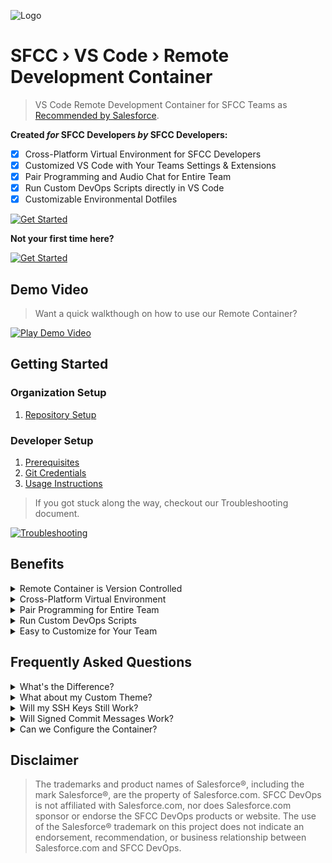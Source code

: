 ![Logo](https://sfccdevops.s3.amazonaws.com/logo-128.png "Logo")

SFCC › VS Code › Remote Development Container
===

> VS Code Remote Development Container for SFCC Teams as [Recommended by Salesforce](https://developer.salesforce.com/tools/vscode/en/user-guide/remote-development).

**Created _for_ SFCC Developers _by_ SFCC Developers:**

- [X] Cross-Platform Virtual Environment for SFCC Developers
- [X] Customized VS Code with Your Teams Settings & Extensions
- [X] Pair Programming and Audio Chat for Entire Team
- [X] Run Custom DevOps Scripts directly in VS Code
- [X] Customizable Environmental Dotfiles

[![Get Started](https://img.shields.io/badge/Let's_Get_Started-blue.svg?style=for-the-badge&logo=github&logoColor=ffffff&logoWidth=16)](#getting-started)

**Not your first time here?**

[![Get Started](https://img.shields.io/badge/Download-gray.svg?style=for-the-badge&logo=github&logoColor=ffffff&logoWidth=16)](https://github.com/sfccdevops/sfcc-vscode-remote/archive/refs/heads/develop.zip)

Demo Video
---

> Want a quick walkthough on how to use our Remote Container?

[![Play Demo Video](https://via.placeholder.com/480x270?text=Demo+Video)](# "Play Demo Video")

Getting Started
---

### Organization Setup

1. [Repository Setup](docs/repository-setup.md)

### Developer Setup

1. [Prerequisites](docs/prerequisites.md)
2. [Git Credentials](docs/git-credentials.md)
3. [Usage Instructions](docs/usage-instructions.md)

> If you got stuck along the way, checkout our Troubleshooting document.

[![Troubleshooting](https://img.shields.io/badge/Need_help-Troubleshooting-orange.svg?style=for-the-badge&logo=github&logoColor=ffffff&logoWidth=16)](docs/troubleshooting.md)

Benefits
---

<details><summary>Remote Container is Version Controlled</summary>
<br>

> **This means you can Version Control your teams Dev Environment.**
>
> Need to work on updating to a new version of Node? Need to update your Team's Linter or Code Formatting Rules? Maybe you want to try out a new VS Code Extension with your entire Team? No problem! Make a branch, change some settings in the container config, and VS Code will prompt anyone switching to that branch to rebuild their Dev Environment. When they switch back, their environment can as well.

</details>
<details><summary>Cross-Platform Virtual Environment</summary>
<br>

> **Not everyone works on macOS laptops!**
>
> With our setup, you will be able to launch VS Code with a Virtual Environment to allow your Windows, macOS, and Linux Coders to access a consistent Dev Environment built explicitly for SFCC Projects.  There are no weird issues with cross-platform dependencies, managing different versions of Node, etc.

</details>
<details><summary>Pair Programming for Entire Team</summary>
<br>

> **Pair Programming and Group Chat Already Installed.**
>
> Getting VS Code's Live Share & Live Share Audio to play well on one machine can be a challenge on its own, let alone your entire dev team.  With our Remote Container, we have everything set up for you.  We've also built-in better security than what is enabled by default.  So team members don't have to worry about anonymous guests joining a pair programming session.

</details>
<details><summary>Run Custom DevOps Scripts</summary>
<br>

> **Executing Commands on your Dev Environment from VS Code.**
>
> There is always someone on your Dev Team creating handy DevOps tools to automate specific tasks.  Sometimes you want to remove all the node_modules folders and start life over.  We get it, and that's why we've baked in support for collecting your DevOps scripts and making them accessible via VS Code right from the Task Bar.

</details>
<details><summary>Easy to Customize for Your Team</summary>
<br>

> **Not every Dev Team works the same way, and that's OK.**
>
> We've already sorted out the basics to ensure everything you need to do SFCC Dev Work is supported, but we realize every team is different. We've documented everything you need to know to customize which VS Code Extensions are best for your team and how to configure Linters and Code Formatters for your teams' needs.

</details>

Frequently Asked Questions
---

<details><summary>What's the Difference?</summary>
<br>

> **That's a Great Question, and an important one to consider for your Team.**
>
> The first significant change is that VS Code will spin up your Dev Environment in a Virtual Machine. This method means each Dev Environment will be using the same OS ( Linux Debian 11 ) with identical versions of Node, NPM, etc. VS Code launches from within these containers ( not your local OS's version of VS Code ). VS Code Extensions or custom settings you have on your local instance of VS Code will not be installed in the Container ( unless you configured them to be in the Dev Container Settings ).

</details>
<details><summary>What about my Custom Theme?</summary>
<br>

> **Each Developer has their style, and there's no need to change that.**
>
> VS Code put a lot of thought into this regarding Virtual Dev Environments. When you spin up a Remote Development Container, VS Code will automatically pull in your Visual Settings. So your custom theme, fonts, icons, etc., should be just the way you had them in your native VS Code instance. The only exception is if your Remote Developer Container Settings set an override for this. That might be handy for teams that want a consistent VS Code theme with custom colors and fonts. If you wanted to do that with these containers, you 100% could.

</details>
<details><summary>Will my SSH Keys Still Work?</summary>
<br>

> **Remote Containers will be hard to use on a team if they don't.**
>
> Yes, VS Code already thought of this and has added support for using your development machines SSH Keys within your Remote Development Container. You will be able to use your IDE's terminal window to connect to GitHub or BitBucket without any issues.

</details>
<details><summary>Will Signed Commit Messages Work?</summary>
<br>

> **Some Dev Teams will need to make sure Git Commits can be signed.**
>
> Yes, we have added support for this into the Docker container. This setting is not enabled by default for VS Code Remote Containers, as you would need to add Operating System support for the Virtual Machine. So we took care of that in this project.

</details>
<details><summary>Can we Configure the Container?</summary>
<br>

> **Not every Dev Team will want the same thing.**
>
> Yes, anything that you can typically configure in VS Code can also be configured for your containers. Some teams make `.code-workspace` files for this very reason. However, that method does not solve the Operating System issues addressed using Remote Developer Containers.

</details>

Disclaimer
---

> The trademarks and product names of Salesforce®, including the mark Salesforce®, are the property of Salesforce.com. SFCC DevOps is not affiliated with Salesforce.com, nor does Salesforce.com sponsor or endorse the SFCC DevOps products or website. The use of the Salesforce® trademark on this project does not indicate an endorsement, recommendation, or business relationship between Salesforce.com and SFCC DevOps.
